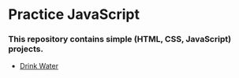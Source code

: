 # Practice JavaScript
### This repository contains simple (HTML, CSS, JavaScript) projects.
- [Drink Water](https://mohammed-eid35.github.io/Practice-JavaScript/Drink%20Water/)
